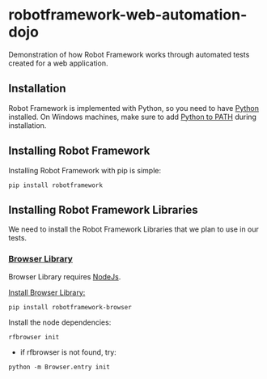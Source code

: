 # robotframework-web-automation-dojo

Demonstration of how Robot Framework works through automated tests created for a web application.

## Installation

Robot Framework is implemented with Python, so you need to have [Python](https://www.python.org/downloads/) installed.
On Windows machines, make sure to add [Python to PATH](https://docs.python.org/3/using/windows.html#the-full-installer) during installation.

## Installing Robot Framework

Installing Robot Framework with pip is simple:

```{shell}
pip install robotframework
```


## Installing Robot Framework Libraries

We need to install the Robot Framework Libraries that we plan to use in our tests.

### [Browser Library](https://robotframework-browser.org/)

Browser Library requires [NodeJs](https://nodejs.org/en/download).

[Install Browser Library:](https://docs.robotframework.org/docs/different_libraries/browser)

```{shell}
pip install robotframework-browser
```

Install the node dependencies:

```{shell}
rfbrowser init
```

- if rfbrowser is not found, try:

```{shell}
python -m Browser.entry init
```
